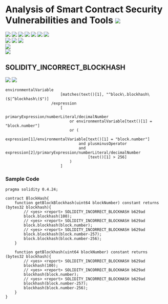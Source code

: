 # Analysis of Smart Contract Security Vulnerabilities and Tools ![](https://img.shields.io/badge/-Live-brightgreen)
![](https://img.shields.io/badge/Batch-20CYS-green) ![](https://img.shields.io/badge/Batch-UG21CYS-lightgreen) ![](https://img.shields.io/badge/Batch-PG21CYS-green) ![](https://img.shields.io/badge/Batch-UG22CYS-lightgreen) ![](https://img.shields.io/badge/Batch-PG21CYS-green) ![](https://img.shields.io/badge/Batch-PhD-darkgreen) ![](https://img.shields.io/badge/-B_RIG-darkgreen)<br/>   ![](https://img.shields.io/badge/BlockchainCourse-20CY712-green)  ![](https://img.shields.io/badge/-M.Tech_Dissertation-blue) ![](https://img.shields.io/badge/Focus-Smart_Contract_Security-yellow) <br/>
![](https://img.shields.io/badge/Blockchain-Ethereum-blue)   <br/> 
![](https://img.shields.io/badge/Language-Solidity-blue)

## SOLIDITY_INCORRECT_BLOCKHASH

![](https://img.shields.io/badge/Pattern_ID-b629ad-gold) ![](https://img.shields.io/badge/Severity-2-brown) 

```
environmentalVariable
                        [matches(text()[1], "^block\.blockhash\($|^blockhash\($")]
                    /expression
                        [
                            primaryExpression/numberLiteral/decimalNumber
                            or environmentalVariable[text()[1] = "block.number"]
                            or (
                                expression[1]/environmentalVariable[text()[1] = "block.number"]
                                and plusminusOperator
                                and expression[2]/primaryExpression/numberLiteral/decimalNumber
                                    [text()[1] > 256]
                            )
                        ]
```


### Sample Code

```
pragma solidity 0.4.24;

contract BlockHash{
    function getBlockBlockhash(uint64 blockNumber) constant returns (bytes32 blockhash){
        // <yes> <report> SOLIDITY_INCORRECT_BLOCKHASH b629ad
        block.blockhash(100);
        // <yes> <report> SOLIDITY_INCORRECT_BLOCKHASH b629ad
        block.blockhash(block.number);
        // <yes> <report> SOLIDITY_INCORRECT_BLOCKHASH b629ad
        block.blockhash(block.number-257);
        block.blockhash(block.number-256);
    }

    function getBlockhash(uint64 blockNumber) constant returns (bytes32 blockhash){
        // <yes> <report> SOLIDITY_INCORRECT_BLOCKHASH b629ad
        blockhash(100);
        // <yes> <report> SOLIDITY_INCORRECT_BLOCKHASH b629ad
        blockhash(block.number);
        // <yes> <report> SOLIDITY_INCORRECT_BLOCKHASH b629ad
        blockhash(block.number-257);
        blockhash(block.number-256);
    }
}
```